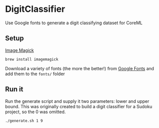 # DigitClassifier
Use Google fonts to generate a digit classifying dataset for CoreML


## Setup
[Image Magick](https://imagemagick.org/)
```
brew install imagemagick
```

Download a variety of fonts (the more the better!) from [Google Fonts](https://fonts.google.com/) and add them to the `fonts/` folder

## Run it
Run the generate script and supply it two parameters: lower and upper bound.
This was originally created to build a digit classifier for a Sudoku project, so the 0 was omitted.

```
./generate.sh 1 9
```
